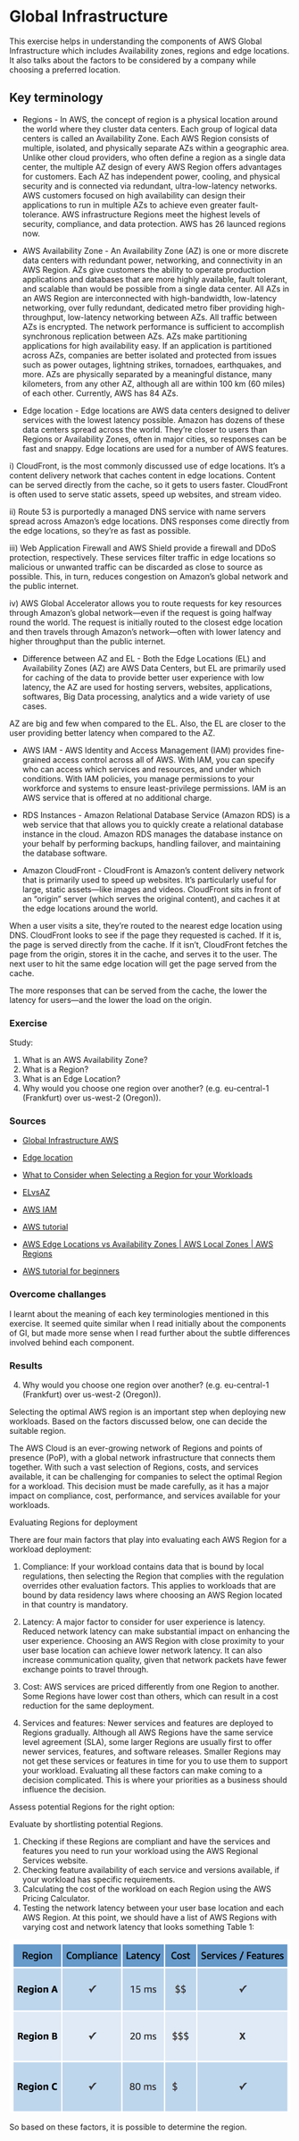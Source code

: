 # Global Infrastructure

This exercise helps in understanding the components of AWS Global Infrastructure which includes Availability zones, regions and edge locations. It also talks about the factors to be considered by a company while choosing a preferred location.

## Key terminology

- Regions - In AWS, the concept of region is a physical location around the world where they cluster data centers. Each group of logical data centers is called an Availability Zone. Each AWS Region consists of multiple, isolated, and physically separate AZs within a geographic area. Unlike other cloud providers, who often define a region as a single data center, the multiple AZ design of every AWS Region offers advantages for customers. Each AZ has independent power, cooling, and physical security and is connected via redundant, ultra-low-latency networks. AWS customers focused on high availability can design their applications to run in multiple AZs to achieve even greater fault-tolerance. AWS infrastructure Regions meet the highest levels of security, compliance, and data protection. AWS has 26 launced regions now.

- AWS Availability Zone - An Availability Zone (AZ) is one or more discrete data centers with redundant power, networking, and connectivity in an AWS Region. AZs give customers the ability to operate production applications and databases that are more highly available, fault tolerant, and scalable than would be possible from a single data center. All AZs in an AWS Region are interconnected with high-bandwidth, low-latency networking, over fully redundant, dedicated metro fiber providing high-throughput, low-latency networking between AZs. All traffic between AZs is encrypted. The network performance is sufficient to accomplish synchronous replication between AZs. AZs make partitioning applications for high availability easy. If an application is partitioned across AZs, companies are better isolated and protected from issues such as power outages, lightning strikes, tornadoes, earthquakes, and more. AZs are physically separated by a meaningful distance, many kilometers, from any other AZ, although all are within 100 km (60 miles) of each other. Currently, AWS has 84 AZs.

- Edge location - Edge locations are AWS data centers designed to deliver services with the lowest latency possible. Amazon has dozens of these data centers spread across the world. They’re closer to users than Regions or Availability Zones, often in major cities, so responses can be fast and snappy. Edge locations are used for a number of AWS features.

i) CloudFront, is the most commonly discussed use of edge locations. It’s a content delivery network that caches content in edge locations. Content can be served directly from the cache, so it gets to users faster. CloudFront is often used to serve static assets, speed up websites, and stream video.

ii) Route 53 is purportedly a managed DNS service with name servers spread across Amazon’s edge locations. DNS responses come directly from the edge locations, so they’re as fast as possible.

iii) Web Application Firewall and AWS Shield provide a firewall and DDoS protection, respectively. These services filter traffic in edge locations so malicious or unwanted traffic can be discarded as close to source as possible. This, in turn, reduces congestion on Amazon’s global network and the public internet.

iv) AWS Global Accelerator allows you to route requests for key resources through  Amazon’s global network—even if the request is going halfway round the world. The request is initially routed to the closest edge location and then travels through Amazon’s network—often with lower latency and higher throughput than the public internet.

- Difference between AZ and EL - Both the Edge Locations (EL) and Availability Zones (AZ) are AWS Data Centers, but EL are primarily used for caching of the data to provide better user experience with low latency, the AZ are used for hosting servers, websites, applications, softwares, Big Data processing, analytics and a wide variety of use cases.

AZ are big and few when compared to the EL. Also, the EL are closer to the user providing better latency when compared to the AZ. 

-  AWS IAM - AWS Identity and Access Management (IAM) provides fine-grained access control across all of AWS. With IAM, you can specify who can access which services and resources, and under which conditions. With IAM policies, you manage permissions to your workforce and systems to ensure least-privilege permissions. IAM is an AWS service that is offered at no additional charge.

- RDS Instances - Amazon Relational Database Service (Amazon RDS) is a web service that that allows you to quickly create a relational database instance in the cloud. Amazon RDS manages the database instance on your behalf by performing backups, handling failover, and maintaining the database software.

-    Amazon CloudFront - CloudFront is Amazon’s content delivery network that is primarily used to speed up websites. It’s particularly useful for large, static assets—like images and videos. CloudFront sits in front of an “origin” server (which serves the original content), and caches it at the edge locations around the world.

When a user visits a site, they’re routed to the nearest edge location using DNS. CloudFront looks to see if the page they requested is cached. If it is, the page is served directly from the cache. If it isn’t, CloudFront fetches the page from the origin, stores it in the cache, and serves it to the user. The next user to hit the same edge location will get the page served from the cache.

The more responses that can be served from the cache, the lower the latency for users—and the lower the load on the origin.
 
### Exercise

Study:

1. What is an AWS Availability Zone?
2. What is a Region?
3. What is an Edge Location?
4. Why would you choose one region over another? (e.g. eu-central-1 (Frankfurt) over us-west-2 (Oregon)).

### Sources

- [Global Infrastructure AWS](https://aws.amazon.com/about-aws/global-infrastructure/regions_az/#:~:text=the%20Middle%20East.-,Availability%20Zones,connectivity%20in%20an%20AWS%20Region.)

- [Edge location](https://www.lastweekinaws.com/blog/what-is-an-edge-location-in-aws-a-simple-explanation/)

- [What to Consider when Selecting a Region for your Workloads](https://aws.amazon.com/blogs/architecture/what-to-consider-when-selecting-a-region-for-your-workloads/#:~:text=Choosing%20an%20AWS%20Region%20with,from%20one%20Region%20to%20another.)

- [ELvsAZ](https://www.edureka.co/community/54257/difference-between-an-edge-location-and-availability-zone)

- [AWS IAM](https://aws.amazon.com/iam/)

- [AWS tutorial](https://www.w3schools.com/aws/index.php)

- [AWS Edge Locations vs Availability Zones | AWS Local Zones | AWS Regions](https://www.youtube.com/watch?v=Uk2A9-JO-_w)

- [AWS tutorial for beginners](https://www.youtube.com/watch?v=r4YIdn2eTm4)

### Overcome challanges

I learnt about the meaning of each key terminologies mentioned in this exercise. It seemed quite similar when I read initially about the components of GI, but made more sense when I read further about the subtle differences involved behind each component. 

### Results

4. Why would you choose one region over another? (e.g. eu-central-1 (Frankfurt) over us-west-2 (Oregon)).

Selecting the optimal AWS region is an important step when deploying new workloads. Based on the factors discussed below, one can decide the suitable region.

The AWS Cloud is an ever-growing network of Regions and points of presence (PoP), with a global network infrastructure that connects them together. With such a vast selection of Regions, costs, and services available, it can be challenging for companies to select the optimal Region for a workload. This decision must be made carefully, as it has a major impact on compliance, cost, performance, and services available for your workloads.

Evaluating Regions for deployment

There are four main factors that play into evaluating each AWS Region for a workload deployment:

1. Compliance: If your workload contains data that is bound by local regulations, then selecting the Region that complies with the regulation overrides other evaluation factors. This applies to workloads that are bound by data residency laws where choosing an AWS Region located in that country is mandatory.

2. Latency: A major factor to consider for user experience is latency. Reduced network latency can make substantial impact on enhancing the user experience. Choosing an AWS Region with close proximity to your user base location can achieve lower network latency. It can also increase communication quality, given that network packets have fewer exchange points to travel through.

3. Cost: AWS services are priced differently from one Region to another. Some Regions have lower cost than others, which can result in a cost reduction for the same deployment.

4. Services and features: Newer services and features are deployed to Regions gradually. Although all AWS Regions have the same service level agreement (SLA), some larger Regions are usually first to offer newer services, features, and software releases. Smaller Regions may not get these services or features in time for you to use them to support your workload.
Evaluating all these factors can make coming to a decision complicated. This is where your priorities as a business should influence the decision.

Assess potential Regions for the right option: 

Evaluate by shortlisting potential Regions.

1. Checking if these Regions are compliant and have the services and features you need to run your workload using the AWS Regional Services website.
2. Checking feature availability of each service and versions available, if your workload has specific requirements.
3. Calculating the cost of the workload on each Region using the AWS Pricing Calculator.
4. Testing the network latency between your user base location and each AWS Region.
At this point, we should have a list of AWS Regions with varying cost and network latency that looks something Table 1:

![AWS-01-GlobalInfrastructure](../00_includes/AWS-Week1/AWS-01/i1.png)

So based on these factors, it is possible to determine the region.
 
